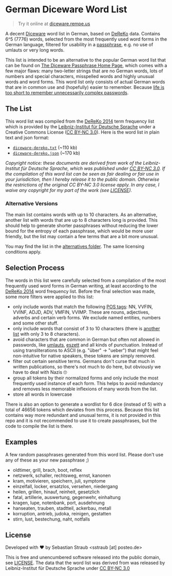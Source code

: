 # German Diceware Word List

> Try it online at [diceware.rempe.us](https://diceware.rempe.us/#german-dereko)

A decent [Diceware](https://en.wikipedia.org/wiki/Diceware) word list in German, based on [DeReKo](https://www1.ids-mannheim.de/kl/projekte/methoden/derewo.html) data. Contains 6^5 (7776) words, selected from the most frequently used word forms in the German language, filtered for usability in a [passphrase](https://en.wikipedia.org/wiki/Passphrase), e.g. no use of umlauts or very long words.

This list is intended to be an alternative to the popular German word list that can be found on [The Diceware Passphrase Home Page](https://theworld.com/~reinhold/diceware.html), which comes with a few major flaws: many two-letter strings that are no German words, lots of numbers and special characters, misspelled words and highly unusual words and word forms. This word list only consists of actual German words that are in common use and (hopefully) easier to remember. Because [life is too short to remember unnecessarily complex passwords](https://xkcd.com/936/).

## The List

This word list was compiled from the [DeReKo 2014](https://www1.ids-mannheim.de/kl/projekte/methoden/derewo.html) term frequency list which is provided by the [Leibniz-Institut für Deutsche Sprache](https://www1.ids-mannheim.de/) under a Creative Commons License ([CC BY-NC 3.0](https://creativecommons.org/licenses/by-nc/3.0/)). Here is the word list in plain text and json format:

* [`diceware-dereko.txt`](https://raw.githubusercontent.com/klamann/diceware-dereko/master/diceware-dereko.txt) (~110 kb)
* [`diceware-dereko.json`](https://raw.githubusercontent.com/klamann/diceware-dereko/master/diceware-dereko.json) (~170 kb)

*Copyright notice: these documents are derived from work of the Leibniz-Institut für Deutsche Sprache, which was published under [CC BY-NC 3.0](https://creativecommons.org/licenses/by-nc/3.0/). If the compilation of this word list can be seen as fair dealing or fair use in your jurisdiction, then I hereby release it to the public domain. Otherwise the restrictions of the original CC BY-NC 3.0 license apply. In any case, I waive any copyright for my part of the work (see [LICENSE](./LICENSE)).*

### Alternative Versions

The main list contains words with up to 10 characters. As an alternative, another list with words that are up to 8 characters long is provided. This should help to generate shorter passphrases without reducing the lower bound for the entropy of each passphrase, which would be more user friendly, but the list may contain a few terms that are a bit more unusual.

You may find the list in the [alternatives folder](./alternatives). The same licensing conditions apply.

## Selection Process

The words in this list were carefully selected from a compilation of the most frequently used word forms in German writing, at least according to the [DeReKo 2014](https://www1.ids-mannheim.de/kl/projekte/methoden/derewo.html) word frequency list. Before the final selection was made, some more filters were applied to this list:

* only include words that match the following [POS tags](https://en.wikipedia.org/wiki/Part-of-speech_tagging): NN, VVFIN, VVINF, ADJD, ADV, VMFIN, VVIMP. These are nouns, adjectives, adverbs and certain verb forms. We exclude named entities, numbers and some other stuff.
* only include words that consist of 3 to 10 characters (there is [another list](./alternatives) with only 3 to 8 characters).
* avoid characters that are common in German but often not allowed in passwords, like [umlauts](https://en.wikipedia.org/wiki/Umlaut_(linguistics)), [eszett](https://en.wikipedia.org/wiki/%C3%9F) and all kinds of punctuation. Instead of using transliterations to ASCII (e.g. "über" -> "ueber") that might feel non-intuitive for native speakers, these tokens are simply removed.
* filter out certain sensitive terms. Germans don't curse that much in written publications, so there's not much to do here, but obviously we have to deal with Nazis 🙄
* group all tokens by their normalized forms and only include the most frequently used instance of each form. This helps to avoid redundancy and removes less memorable inflexions of many words from the list.
* store all words in lowercase

There is also an option to generate a wordlist for 6 dice (instead of 5) with a total of 46656 tokens which deviates from this process. Because this list contains way more redundant and unusual terms, it is not provided in this repo and it is not recommended to use it to create passphrases, but the code to compile the list is there.

## Examples

A few random passphrases generated from this word list. Please don't use any of these as your new passphrase ;)

* oldtimer, grill, brach, boot, reflex
* netzwerk, schaller, rechtsweg, ernst, kanonen
* kram, motivieren, speichern, juli, symptome
* einzelfall, locker, ersatzlos, versehen, niedergang
* heilen, grillen, hinauf, reinheit, gesetzlich
* fatal, artillerie, auswertung, gegenwehr, einhaltung
* kragen, lupe, notenbank, port, ausdehnung
* hanseaten, trauben, stadtteil, ackerbau, metall
* korruption, antrieb, judoka, reinigen, gestatten
* stirn, lust, bestechung, naht, notfalls

## License

Developed with ❤ by Sebastian Straub <sstraub [at] posteo.de>

This is free and unencumbered software released into the public domain, see [LICENSE](./LICENSE). The data that the word list was derived from was released by Leibniz-Institut für Deutsche Sprache under [CC BY-NC 3.0](https://creativecommons.org/licenses/by-nc/3.0/)
